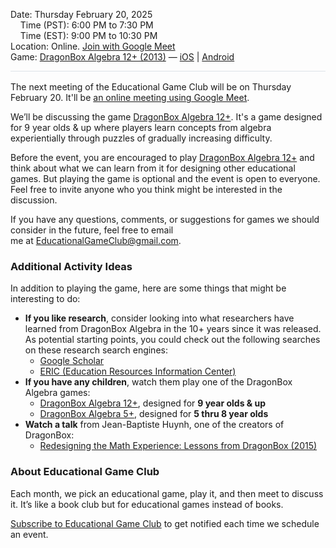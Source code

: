 <style>
  .markdown-body table {
    border: none;
  }

  .markdown-body table tbody tr {
    border: none;
  }

  .markdown-body table tbody tr:nth-child(2n) {
    background-color: rgba(0, 0, 0, 0);
  }

  .markdown-body table tbody td {
    border: none;
    padding: 0;
  }

  .markdown-body .label {
    text-align: right;
    font-weight: bold;
    color: #999;
    padding-right: 5px;
  }

  .markdown-body .label2 {
    font-weight: bold;
    color: #999;
  }
</style>

<span class="label2">Date:</span> Thursday February 20, 2025  
&nbsp;&nbsp;&nbsp;&nbsp;<span class="label2">Time (PST):</span> 6:00 PM to 7:30 PM  
&nbsp;&nbsp;&nbsp;&nbsp;<span class="label2">Time (EST):</span> 9:00 PM to 10:30 PM  
<span class="label2">Location:</span> Online. [Join with Google Meet]($$CallUrl$$)  
<span class="label2">Game:</span> [DragonBox Algebra 12+ (2013)](https://dragonbox.com/products/algebra-12) &mdash; [iOS](https://apps.apple.com/app/kahoot-dragonbox-algebra-12/id1550574547) | [Android](https://play.google.com/store/apps/details?id=com.kahoot.algebra12)

<div style="height: 1px; background-color: #d1d9e0b3; margin-bottom: 1rem;"></div>

The next meeting of the Educational Game Club will be on Thursday February 20. It'll be [an online meeting using Google Meet]($$CallUrl$$). 

We’ll be discussing the game [DragonBox Algebra 12+](https://dragonbox.com/products/algebra-12). It's a game designed for 9 year olds & up where players learn concepts from algebra experientially through puzzles of gradually increasing difficulty. 

Before the event, you are encouraged to play [DragonBox Algebra 12+](https://dragonbox.com/products/algebra-12) and think about what we can learn from it for designing other educational games. But playing the game is optional and the event is open to everyone. Feel free to invite anyone who you think might be interested in the discussion.

If you have any questions, comments, or suggestions for games we should consider in the future, feel free to email me at [EducationalGameClub@gmail.com](mailto:EducationalGameClub@gmail.com).

### Additional Activity Ideas
In addition to playing the game, here are some things that might be interesting to do:
- **If you like research**, consider looking into what researchers have learned from DragonBox Algebra in the 10+ years since it was released. As potential starting points, you could check out the following searches on these research search engines:
	- [Google Scholar](https://scholar.google.ca/scholar?q=dragonbox)
	- [ERIC (Education Resources Information Center)](https://eric.ed.gov/?q=dragonbox&pr=on)
- **If you have any children**, watch them play one of the DragonBox Algebra games:
	- [DragonBox Algebra 12+](https://dragonbox.com/products/algebra-12), designed for **9 year olds & up**
	- [DragonBox Algebra 5+](https://dragonbox.com/products/algebra-5), designed for **5 thru 8 year olds**
- **Watch a talk** from Jean-Baptiste Huynh, one of the creators of DragonBox:
	- [Redesigning the Math Experience: Lessons from DragonBox (2015)](https://youtu.be/dVftoyvvo7s)

### About Educational Game Club
Each month, we pick an educational game, play it, and then meet to discuss it. It’s like a book club but for educational games instead of books.

[Subscribe to Educational Game Club](https://forms.gle/zqG56ErXTdNzSTF6A) to get notified each time we schedule an event.
